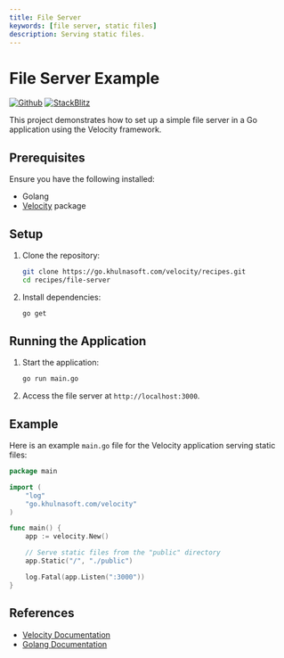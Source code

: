 ```yaml
---
title: File Server
keywords: [file server, static files]
description: Serving static files.
---
```


# File Server Example

[![Github](https://img.shields.io/static/v1?label=&message=Github&color=2ea44f&style=for-the-badge&logo=github)](https://go.khulnasoft.com/velocity/recipes/tree/master/file-server) [![StackBlitz](https://img.shields.io/static/v1?label=&message=StackBlitz&color=2ea44f&style=for-the-badge&logo=StackBlitz)](https://stackblitz.com/github/khulnasoft/recipes/tree/master/file-server)

This project demonstrates how to set up a simple file server in a Go application using the Velocity framework.

## Prerequisites

Ensure you have the following installed:

- Golang
- [Velocity](https://github.com/khulnasoft/velocity) package

## Setup

1. Clone the repository:
    ```sh
    git clone https://go.khulnasoft.com/velocity/recipes.git
    cd recipes/file-server
    ```

2. Install dependencies:
    ```sh
    go get
    ```

## Running the Application

1. Start the application:
    ```sh
    go run main.go
    ```

2. Access the file server at `http://localhost:3000`.

## Example

Here is an example `main.go` file for the Velocity application serving static files:

```go
package main

import (
    "log"
    "go.khulnasoft.com/velocity"
)

func main() {
    app := velocity.New()

    // Serve static files from the "public" directory
    app.Static("/", "./public")

    log.Fatal(app.Listen(":3000"))
}
```

## References

- [Velocity Documentation](https://docs.khulnasoft.io)
- [Golang Documentation](https://golang.org/doc/)
